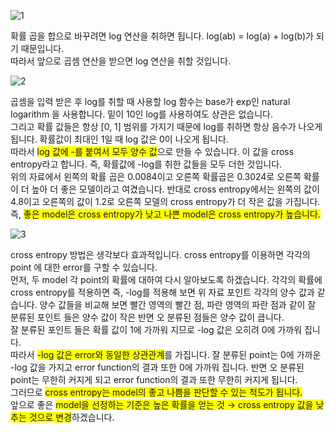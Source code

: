 ![1](http://postfiles13.naver.net/MjAxNzEyMjhfMTYy/MDAxNTE0NDEyODk1OTc0.x3zwcAFKOqnCzRW_yKjOq4P0SWdnKwmJ7jIoAb9tXPcg.mCbp-10o8p71gTppF5nLA8Evd_8vuIubCriBGK3Hb74g.PNG.infoefficien/19._Cross_Entropy1.mp4_000003873.png?type=w773)

확률 곱을 합으로 바꾸려면 log 연산을 취하면 됩니다.  log(ab) = log(a) + log(b)가 되기 때문입니다. <br>
따라서 앞으로 곱셈 연산을 받으면 log 연산을 취할 것입니다.  

![2](http://postfiles13.naver.net/MjAxNzEyMjhfMTUz/MDAxNTE0NDEzMDI3Njkx.MKHlTC90Jhe7fGN8mqiMimuOg99981h2HhC0drovce8g._LwtCbAhynHr2lI2tN2dXgZkB2kgSfsSCPmPArrpMg8g.PNG.infoefficien/19._Cross_Entropy1.mp4_000101333.png?type=w773)

곱셈을 입력 받은 후 log를 취할 때 사용할 log 함수는 base가 exp인 natural logarithm 을 사용합니다. 밑이 10인 log를 사용하여도 상관은 없습니다.<br>
그리고 확률 값들은 항상 [0, 1] 범위를 가지기 때문에 log를 취하면 항상 음수가 나오게 됩니다. 확률값이 최대인 1일 때 log 값은 0이 나오게 됩니다.<br>
따라서 <span style="background-color: #FFFF00">log 값에 -를 붙여서 모두 양수 값</span>으로 만들 수 있습니다. 이 값을 cross entropy라고 합니다. 즉, 확률값에 -log를 취한 값들을 모두 더한 것입니다.<br>
위의 자료에서 왼쪽의 확률 곱은 0.0084이고 오른쪽 확률곱은 0.3024로 오른쪽 확률이 더 높아 더 좋은 모델이라고 여겼습니다.
반대로 cross entropy에서는 왼쪽의 값이 4.8이고 오른쪽의 값이 1.2로 오른쪽 모델의 cross entropy가 더 작은 값을 가집니다. <br>
즉, <span style="background-color: #FFFF00">좋은 model은 cross entropy가 낮고 나쁜 model은 cross entropy가 높습니다.</span>

![3](http://postfiles4.naver.net/MjAxNzEyMjhfMTQ2/MDAxNTE0NDE1NjUxMzQy.Z0uF1YEfmQ8nIq_8dmsJBpuPKaBaPCaq-a4qyLAQyBog.vDHmbplptbryy0aCcUa_qjs8DUjFKNESuCR5s5cOXt4g.PNG.infoefficien/19._Cross_Entropy1.mp4_000187608.png?type=w773)

cross entropy 방법은 생각보다 효과적입니다. cross entropy를 이용하면 각각의 point 에 대한 error를 구할 수 있습니다.<br> 
먼저, 두 model 각 point의 확률에 대하여 다시 알아보도록 하겠습니다. 각각의 확률에 cross entropy를 적용하면 즉, -log를 적용해 보면 위 자료 포인트 각각의 양수 값과 같습니다. 양수 값들을 비교해 보면 빨간 영역의 빨간 점, 파란 영역의 파란 점과 같이 잘 분류된 포인트 들은 양수 값이 작은 반면 오 분류된 점들은 양수 값이 큽니다.<br>
잘 분류된 포인트 들은 확률 값이 1에 가까워 지므로 -log 값은 오히려 0에 가까워 집니다. <br> 
따라서 <span style="background-color: #FFFF00">-log 값은 error와 동일한 상관관계</span>를 가집니다. 잘 분류된 point는 0에 가까운 -log 값을 가지고 error function의 결과 또한 0에 가까워 집니다. 반면 오 분류된 point는 무한히 커지게 되고 error function의 결과 또한 무한히 커지게 됩니다.<br>
그러므로 <span style="background-color: #FFFF00">cross entropy는 model의 좋고 나쁨을 판단할 수 있는 척도가 됩니다.</span><br>
앞으로 좋은 <span style="background-color: #FFFF00">model을 선정하는 기준은 높은 확률을 얻는 것 → cross entropy 값을 낮추는 것으로 변경</span>하겠습니다. 